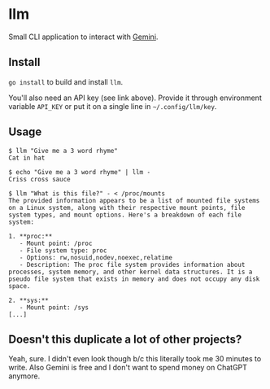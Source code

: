 # llm

Small CLI application to interact with [Gemini][0].

## Install

`go install` to build and install `llm`.

You'll also need an API key (see link above). Provide it through environment
variable `API_KEY` or put it on a single line in `~/.config/llm/key`.

## Usage

```
$ llm "Give me a 3 word rhyme"
Cat in hat

$ echo "Give me a 3 word rhyme" | llm -
Criss cross sauce

$ llm "What is this file?" - < /proc/mounts
The provided information appears to be a list of mounted file systems on a Linux system, along with their respective mount points, file system types, and mount options. Here's a breakdown of each file system:

1. **proc:**
   - Mount point: /proc
   - File system type: proc
   - Options: rw,nosuid,nodev,noexec,relatime
   - Description: The proc file system provides information about processes, system memory, and other kernel data structures. It is a pseudo file system that exists in memory and does not occupy any disk space.

2. **sys:**
   - Mount point: /sys
[...]
```

[0]: https://ai.google.dev/

## Doesn't this duplicate a lot of other projects?

Yeah, sure. I didn't even look though b/c this literally took me 30 minutes
to write. Also Gemini is free and I don't want to spend money on ChatGPT
anymore.
